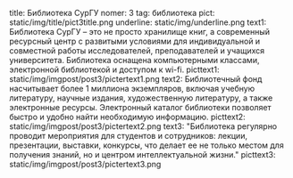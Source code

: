 title: Библиотека СурГУ
nomer: 3
tag: библиотека
pict: static/img/title/pict3title.png
underline: static/img/underline.png
text1: Библиотека СурГУ – это не просто хранилище книг, а современный ресурсный центр с развитыми условиями для индивидуальной и совместной работы исследователей, преподавателей и учащихся университета. Библиотека оснащена компьютерными классами, электронной библиотекой и доступом к wi-fi.
picttext1: static/img/imgpost/post3/pictertext1.png
text2: Библиотечный фонд насчитывает более 1 миллиона экземпляров,  включая учебную литературу,  научные издания,  художественную литературу,  а также электронные ресурсы. Электронный каталог библиотеки позволяет быстро и удобно найти необходимую информацию.
picttext2: static/img/imgpost/post3/pictertext2.png
text3: "Библиотека регулярно проводит мероприятия для студентов и сотрудников:  лекции,  презентации,  выставки,  конкурсы,  что  делает ее не только  местом  для  получения  знаний,  но  и  центром  интеллектуальной  жизни."
picttext3: static/img/imgpost/post3/pictertext3.png